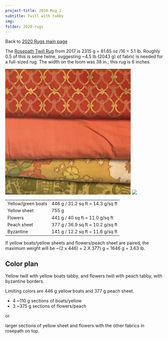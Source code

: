```yaml
---
project-title: 2020 Rug 2
subtitle: Twill with tabby
img: 
folder: 2020-rugs
---
```


Back to [2020 Rugs main page](2020-rugs.html)

The [Rosepath Twill Rug](../rosepath-twill/rosepath-twill.html) from 2017 is 2315 g = 81.65 oz /16 = 5.1 lb. Roughly 0.5 of this is seine twine, suggesting ~4.5 lb (2043 g) of fabric is needed for a full-sized rug. The width on the loom was 38 in.; this rug is 6 inches.

![](img/IMG_1041.jpg) ![](IMG_1041-bw.jpg)

<table>
	<tr><td>Yellow/green boats</td><td>446 g / 31.2 sq ft = 14.3 g/sq ft</td></tr>
	<tr><td>Yellow sheet</td><td>755 g</td></tr>
	<tr><td>Flowers</td><td>441 g / 40 sq ft = 11.0 g/sq ft</td></tr>
	<tr><td>Peach sheet</td><td>377 g / 36.9 sq ft = 10.2 g/sq ft</td></tr>
	<tr><td>Byzantine</td><td>141 g / 12.2 sq ft = 11.6 g/sq ft</td></tr>
</table>

If yellow boats/yellow sheets and flowers/peach sheet are paired, the maximum weight will be ~(2 x 446) + 2 X 377) g = 1646 g = 3.63 lb.

## Color plan
Yellow twill with yellow boats tabby, and flowers twill with peach tabby, with byzantine borders.

Limiting colors are 446 g yellow boats and 377 g peach sheet.
* 4 ~110 g sections of boats/yellow
* 3 ~375 g sections of flowers/peach

or

larger sections of yellow sheet and flowers with the other fabrics in rosepath on top.